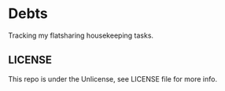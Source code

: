 # Debts

Tracking my flatsharing housekeeping tasks.

## LICENSE

This repo is under the Unlicense, see LICENSE file for more info.

